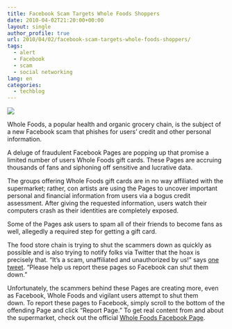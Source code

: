 ```yaml
---
title: Facebook Scam Targets Whole Foods Shoppers
date: 2010-04-02T21:20:00+00:00
layout: single
author_profile: true
url: 2010/04/02/facebook-scam-targets-whole-foods-shoppers/
tags:
  - alert
  - Facebook
  - scam
  - social networking
lang: en
categories: 
  - techblog
---
```

[![](http://4.bp.blogspot.com/_vaUVXcmC3OI/S7ZX6ip2hJI/AAAAAAAABb8/qM1JDmpSv08/s1600/whole-foods-facebook.jpg)](http://4.bp.blogspot.com/_vaUVXcmC3OI/S7ZX6ip2hJI/AAAAAAAABb8/qM1JDmpSv08/s1600-h/whole-foods-facebook.jpg)

Whole Foods, a popular health and organic grocery chain, is the subject of a new Facebook scam that phishes for users’ credit and other personal information.

A deluge of fraudulent Facebook Pages are popping up that promise a limited number of users Whole Foods gift cards. These Pages are accruing thousands of fans and siphoning off sensitive and lucrative data.

The groups offering Whole Foods gift cards are in no way affiliated with the supermarket; rather, con artists are using the Pages to uncover important personal and financial information from users via a bogus credit assessment. After giving the requested information, users watch their computers crash as their identities are completely exposed.

Some of the Pages ask users to spam all of their friends to become fans as well, allegedly a required step for getting a gift card.

The food store chain is trying to shut the scammers down as quickly as possible and is also trying to notify folks via Twitter that the hoax is precisely that. “It’s a scam, unaffiliated and unauthorized by us!” says [one tweet](http://twitter.com/WholeFoods/status/11485393345). “Please help us report these pages so Facebook can shut them down.”

Unfortunately, the scammers behind these Pages are creating more, even as Facebook, Whole Foods and vigilant users attempt to shut them down. To report these pages to Facebook, simply scroll to the bottom of the offending Page and click “Report Page.” To get real content from and about the supermarket, check out the official [Whole Foods Facebook Page](http://www.facebook.com/wholefoods).